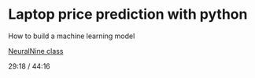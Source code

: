 # Laptop price prediction with python
How to build a machine learning model

[NeuralNine class](https://www.youtube.com/watch?v=A1eU51jPpXQ)

29:18 / 44:16